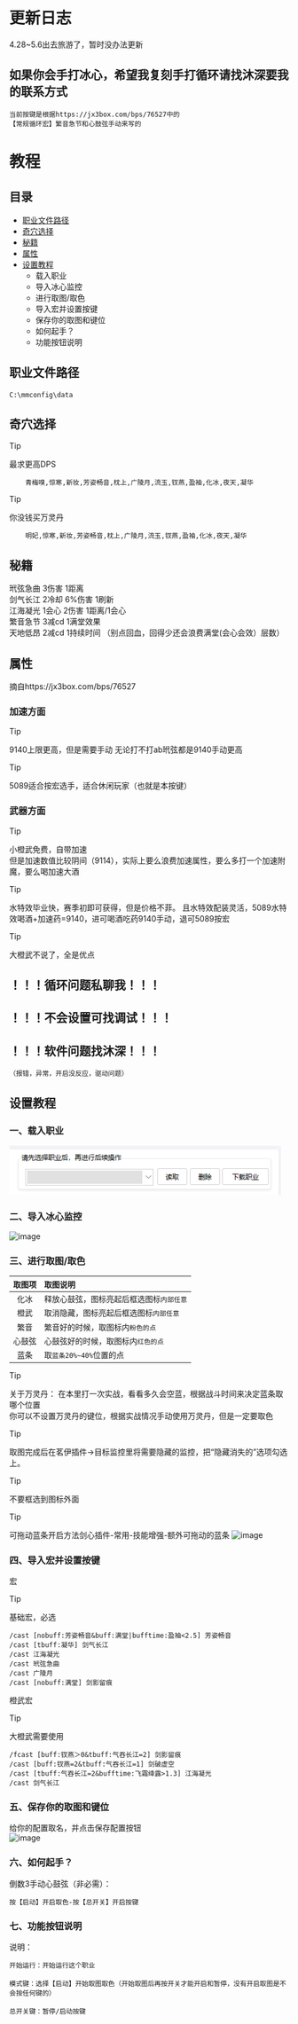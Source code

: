# 更新日志
4.28~5.6出去旅游了，暂时没办法更新
## 如果你会手打冰心，希望我复刻手打循环请找沐深要我的联系方式
	当前按键是根据https://jx3box.com/bps/76527中的
	【常规循环宏】繁音急节和心鼓弦手动来写的

# 教程
## 目录

*  [职业文件路径](#职业文件路径)  
*  [奇穴选择](#奇穴选择)  
*  [秘籍](#秘籍)  
*  [属性](#属性)  
*  [设置教程](#设置教程)
	*  载入职业
 	*  导入冰心监控
	*  进行取图/取色
	*  导入宏并设置按键
	*  保存你的取图和键位
	*  如何起手？
	*  功能按钮说明  


## 职业文件路径

	C:\mmconfig\data


## 奇穴选择

> [!TIP]
> 最求更高DPS

		青梅嗅,惊寒,新妆,芳姿畅音,枕上,广陵月,流玉,钗燕,盈袖,化冰,夜天,凝华

> [!TIP]
> 你没钱买万灵丹

		明妃,惊寒,新妆,芳姿畅音,枕上,广陵月,流玉,钗燕,盈袖,化冰,夜天,凝华


## 秘籍

  玳弦急曲 3伤害 1距离  
  剑气长江 2冷却 6%伤害 1刷新  
  江海凝光 1会心 2伤害 1距离/1会心  
  繁音急节 3减cd 1满堂效果  
  天地低昂 2减cd 1持续时间 （别点回血，回得少还会浪费满堂(会心会效）层数）  

 ## 属性  
 摘自https://jx3box.com/bps/76527
 ### 加速方面
 > [!TIP]
 > 9140上限更高，但是需要手动
 > 无论打不打ab玳弦都是9140手动更高

 > [!TIP]
 > 5089适合按宏选手，适合休闲玩家（也就是本按键）

 ### 武器方面  
 
> [!TIP]
> 小橙武免费，自带加速  
> 但是加速数值比较阴间（9114），实际上要么浪费加速属性，要么多打一个加速附魔，要么喝加速大酒

> [!TIP]
> 水特效毕业快，赛季初即可获得，但是价格不菲。
> 且水特效配装灵活，5089水特效喝酒+加速药=9140，进可喝酒吃药9140手动，退可5089按宏 

> [!TIP]
> 大橙武不说了，全是优点

！！！循环问题私聊我！！！
--
！！！不会设置可找调试！！！
--
！！！软件问题找沐深！！！
--
	（报错，异常，开启没反应，驱动问题）
## 设置教程 
### 一、载入职业

![image](https://github.com/iderfl/-cw-/blob/main/%E5%9B%BE%E7%89%87/%E9%80%89%E6%8B%A9%E8%81%8C%E4%B8%9A.png)

### 二、导入冰心监控

![image](https://github.com/iderfl/mm-bx/assets/90140812/ae3462ee-cc85-4b33-ad3a-3399b46aff20)


### 三、进行取图/取色

| 取图项 | 取图说明 | 
| :----: | :---- | 
| 化冰 | 释放心鼓弦，图标亮起后框选图标`内部任意` | 
| 橙武 | 取消隐藏，图标亮起后框选图标`内部任意` | 
| 繁音 | 繁音好的时候，取图标内`粉色的点` | 
| 心鼓弦 | 心鼓弦好的时候，取图标内`红色的点` | 
| 蓝条 | 取`蓝条20%~40%`位置的点 | 

> [!TIP]
> 关于万灵丹：
> 在本里打一次实战，看看多久会空蓝，根据战斗时间来决定蓝条取哪个位置  
> 你可以不设置万灵丹的键位，根据实战情况手动使用万灵丹，但是一定要取色


> [!TIP]
> 取图完成后在茗伊插件→目标监控里将需要隐藏的监控，把“隐藏消失的”选项勾选上。

> [!TIP] 
> 不要框选到图标外面

> [!TIP]
>   可拖动蓝条开启方法剑心插件-常用-技能增强-额外可拖动的蓝条
>   ![image](https://github.com/iderfl/mm-bx/assets/90140812/e4910717-76b3-40a6-b92f-e5914bc57206)




### 四、导入宏并设置按键

宏
> [!TIP]
> 基础宏，必选

	/cast [nobuff:芳姿畅音&buff:满堂|bufftime:盈袖<2.5] 芳姿畅音
	/cast [tbuff:凝华] 剑气长江
  	/cast 江海凝光
  	/cast 玳弦急曲
  	/cast 广陵月
  	/cast [nobuff:满堂] 剑影留痕

橙武宏
> [!TIP]
>大橙武需要使用

  	/fcast [buff:钗燕＞0&tbuff:气吞长江=2] 剑影留痕
  	/cast [buff:钗燕=2&tbuff:气吞长江=1] 剑破虚空
  	/cast [tbuff:气吞长江=2&bufftime:飞霜绛露>1.3] 江海凝光
  	/cast 剑气长江


 ### 五、保存你的取图和键位
 
 给你的配置取名，并点击保存配置按钮  
![image](https://github.com/iderfl/mm-bx/assets/90140812/511042cd-b2eb-4ffa-95bb-4071b941a59b)


 ### 六、如何起手？
 

倒数3手动心鼓弦（非必需）：
 
 	按【启动】开启取色-按【总开关】开启按键  
  


 ### 七、功能按钮说明
 
 说明：
 
 	开始运行：开始运行这个职业
 
	模式键：选择【启动】开始取图取色（开始取图后再按开关才能开启和暂停，没有开启取图是不会按任何键的）
 
	总开关键：暂停/启动按键
 
